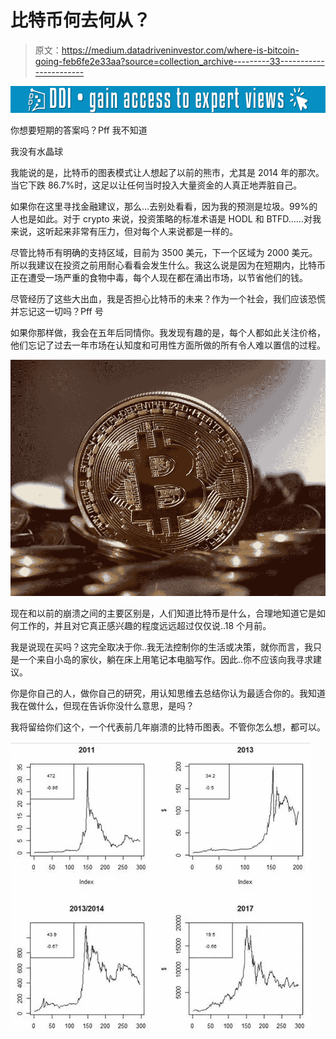 # 比特币何去何从？

> 原文：<https://medium.datadriveninvestor.com/where-is-bitcoin-going-feb6fe2e33aa?source=collection_archive---------33----------------------->

[![](img/cda2ed7bdd5705e5db04379192947493.png)](http://www.track.datadriveninvestor.com/1126A)

你想要短期的答案吗？Pff 我不知道

我没有水晶球

我能说的是，比特币的图表模式让人想起了以前的熊市，尤其是 2014 年的那次。当它下跌 86.7%时，这足以让任何当时投入大量资金的人真正地弄脏自己。

如果你在这里寻找金融建议，那么…去别处看看，因为我的预测是垃圾。99%的人也是如此。对于 crypto 来说，投资策略的标准术语是 HODL 和 BTFD……对我来说，这听起来非常有压力，但对每个人来说都是一样的。

尽管比特币有明确的支持区域，目前为 3500 美元，下一个区域为 2000 美元。所以我建议在投资之前用耐心看看会发生什么。我这么说是因为在短期内，比特币正在遭受一场严重的食物中毒，每个人现在都在涌出市场，以节省他们的钱。

尽管经历了这些大出血，我是否担心比特币的未来？作为一个社会，我们应该恐慌并忘记这一切吗？Pff 号

如果你那样做，我会在五年后同情你。我发现有趣的是，每个人都如此关注价格，他们忘记了过去一年市场在认知度和可用性方面所做的所有令人难以置信的过程。

![](img/a49592e3b03a580865aca98835ba0be2.png)

现在和以前的崩溃之间的主要区别是，人们知道比特币是什么，合理地知道它是如何工作的，并且对它真正感兴趣的程度远远超过仅仅说..18 个月前。

我是说现在买吗？这完全取决于你..我无法控制你的生活或决策，就你而言，我只是一个来自小岛的家伙，躺在床上用笔记本电脑写作。因此..你不应该向我寻求建议。

你是你自己的人，做你自己的研究，用认知思维去总结你认为最适合你的。我知道我在做什么，但现在告诉你没什么意思，是吗？

我将留给你们这个，一个代表前几年崩溃的比特币图表。不管你怎么想，都可以。

![](img/e6b70b5abb16355f399f292aa9b2a616.png)